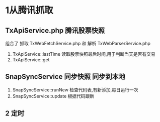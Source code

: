 # 1从腾讯抓取
## TxApiService.php 腾讯股票快照
组合了 抓取 TxWebFetchService.php  和 解析 TxWebParserService.php
1. TxApiService::lastTime 读取股票快照最后时间,用于判断当天是否有交易
2. TxApiService::get 
## SnapSyncService  同步快照 同步到本地
1. SnapSyncService::runNew 检查代码表,有新添加,每日运行一次
1. SnapSyncService::update 根据代码跟新


## 2 定时
    

